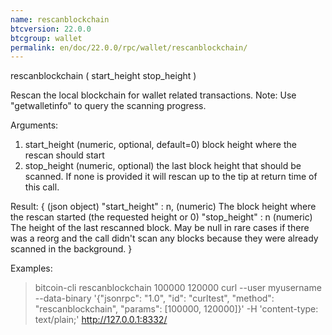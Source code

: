 ```yaml
---
name: rescanblockchain
btcversion: 22.0.0
btcgroup: wallet
permalink: en/doc/22.0.0/rpc/wallet/rescanblockchain/
---
```


rescanblockchain ( start_height stop_height )

Rescan the local blockchain for wallet related transactions.
Note: Use "getwalletinfo" to query the scanning progress.

Arguments:
1. start_height    (numeric, optional, default=0) block height where the rescan should start
2. stop_height     (numeric, optional) the last block height that should be scanned. If none is provided it will rescan up to the tip at return time of this call.

Result:
{                        (json object)
  "start_height" : n,    (numeric) The block height where the rescan started (the requested height or 0)
  "stop_height" : n      (numeric) The height of the last rescanned block. May be null in rare cases if there was a reorg and the call didn't scan any blocks because they were already scanned in the background.
}

Examples:
> bitcoin-cli rescanblockchain 100000 120000
> curl --user myusername --data-binary '{"jsonrpc": "1.0", "id": "curltest", "method": "rescanblockchain", "params": [100000, 120000]}' -H 'content-type: text/plain;' http://127.0.0.1:8332/


